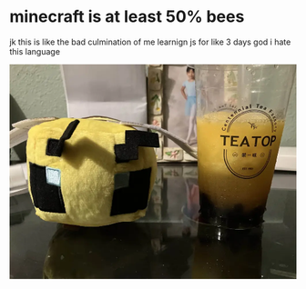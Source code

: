 # minecraft is at least 50% bees 

jk this is like the bad culmination of me learnign js for like 3 days god i hate this language

![Minecraft Bee](./assets/imgs/bee-minecraft.webp)